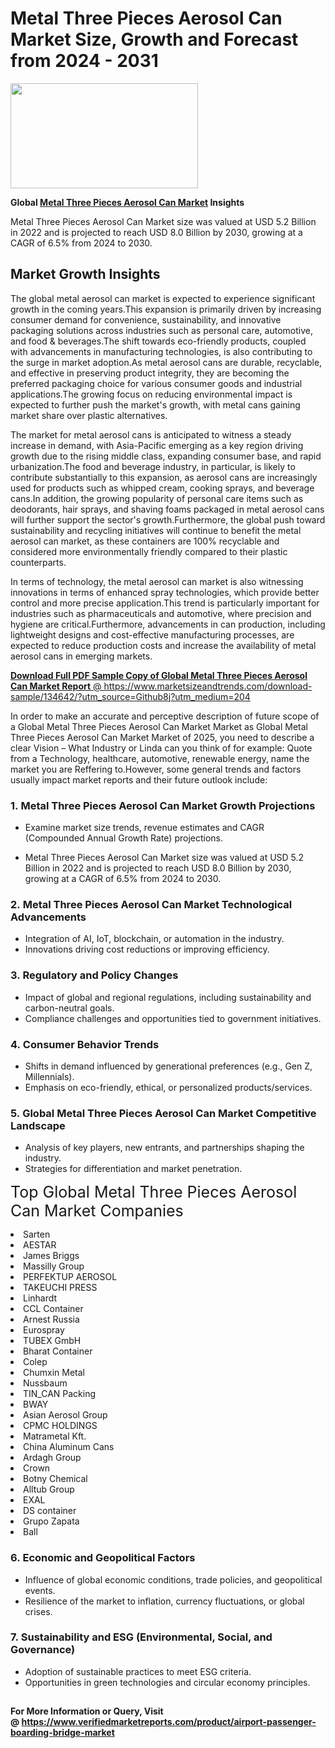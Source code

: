 <H1>Metal Three Pieces Aerosol Can Market Size, Growth and Forecast from 2024 - 2031</H1><img class="aligncenter size-medium wp-image-584254" src="https://thirdeyenews.in/wp-content/uploads/2024/09/Global-Market-Research-300x168.jpeg" alt="" width="300" height="168" /><p><strong>Global&nbsp;<a href="https://www.marketsizeandtrends.com/download-sample/134642/?utm_source=Github8j?utm_medium=204">Metal Three Pieces Aerosol Can Market</a> Insights</strong></p><p>Metal Three Pieces Aerosol Can Market size was valued at USD 5.2 Billion in 2022 and is projected to reach USD 8.0 Billion by 2030, growing at a CAGR of 6.5% from 2024 to 2030.</p><p><h2>Market Growth Insights</h2> <p>The global metal aerosol can market is expected to experience significant growth in the coming years.This expansion is primarily driven by increasing consumer demand for convenience, sustainability, and innovative packaging solutions across industries such as personal care, automotive, and food & beverages.The shift towards eco-friendly products, coupled with advancements in manufacturing technologies, is also contributing to the surge in market adoption.As metal aerosol cans are durable, recyclable, and effective in preserving product integrity, they are becoming the preferred packaging choice for various consumer goods and industrial applications.The growing focus on reducing environmental impact is expected to further push the market's growth, with metal cans gaining market share over plastic alternatives.</p> <p><a href="#"></a></p> <p>The market for metal aerosol cans is anticipated to witness a steady increase in demand, with Asia-Pacific emerging as a key region driving growth due to the rising middle class, expanding consumer base, and rapid urbanization.The food and beverage industry, in particular, is likely to contribute substantially to this expansion, as aerosol cans are increasingly used for products such as whipped cream, cooking sprays, and beverage cans.In addition, the growing popularity of personal care items such as deodorants, hair sprays, and shaving foams packaged in metal aerosol cans will further support the sector's growth.Furthermore, the global push toward sustainability and recycling initiatives will continue to benefit the metal aerosol can market, as these containers are 100% recyclable and considered more environmentally friendly compared to their plastic counterparts.</p> <p>In terms of technology, the metal aerosol can market is also witnessing innovations in terms of enhanced spray technologies, which provide better control and more precise application.This trend is particularly important for industries such as pharmaceuticals and automotive, where precision and hygiene are critical.Furthermore, advancements in can production, including lightweight designs and cost-effective manufacturing processes, are expected to reduce production costs and increase the availability of metal aerosol cans in emerging markets.</p> <p><a href="#"></p><p><span class=""><strong>Download Full PDF Sample Copy of Global Metal Three Pieces Aerosol Can Market Report</strong> @ <a href="https://www.marketsizeandtrends.com/download-sample/134642/?utm_source=Github8j?utm_medium=204" target="_blank">https://www.marketsizeandtrends.com/download-sample/134642/?utm_source=Github8j?utm_medium=204</a></span></p><p>In order to make an accurate and perceptive description of future scope of a Global&nbsp;Metal Three Pieces Aerosol Can Market Market as Global&nbsp;Metal Three Pieces Aerosol Can Market Market of 2025, you need to describe a clear Vision &ndash; What Industry or Linda can you think of for example: Quote from a Technology, healthcare, automotive, renewable energy, name the market you are Reffering to.However, some general trends and factors usually impact market reports and their future outlook include:</p><h3>1.&nbsp;<strong>Metal Three Pieces Aerosol Can Market Growth Projections</strong></h3><ul><li>Examine market size trends, revenue estimates and CAGR (Compounded Annual Growth Rate) projections.</li><li><p>Metal Three Pieces Aerosol Can Market size was valued at USD 5.2 Billion in 2022 and is projected to reach USD 8.0 Billion by 2030, growing at a CAGR of 6.5% from 2024 to 2030.</p></li></ul><h3>2.&nbsp;<strong>Metal Three Pieces Aerosol Can Market Technological Advancements</strong></h3><ul><li>Integration of AI, IoT, blockchain, or automation in the industry.</li><li>Innovations driving cost reductions or improving efficiency.</li></ul><h3>3.&nbsp;<strong>Regulatory and Policy Changes</strong></h3><ul><li>Impact of global and regional regulations, including sustainability and carbon-neutral goals.</li><li>Compliance challenges and opportunities tied to government initiatives.</li></ul><h3>4.&nbsp;<strong>Consumer Behavior Trends</strong></h3><ul><li>Shifts in demand influenced by generational preferences (e.g., Gen Z, Millennials).</li><li>Emphasis on eco-friendly, ethical, or personalized products/services.</li></ul><h3>5.&nbsp;<strong>Global Metal Three Pieces Aerosol Can Market Competitive Landscape</strong></h3><ul><li>Analysis of key players, new entrants, and partnerships shaping the industry.</li><li>Strategies for differentiation and market penetration.</li></ul><p data-pm-slice="1 1 []"><span style="color: inherit; font-family: inherit; font-size: 25px;">Top Global Metal Three Pieces Aerosol Can Market Companies</span></p><div class="" data-test-id=""><p><li>Sarten</li><li> AESTAR</li><li> James Briggs</li><li> Massilly Group</li><li> PERFEKTUP AEROSOL</li><li> TAKEUCHI PRESS</li><li> Linhardt</li><li> CCL Container</li><li> Arnest Russia</li><li> Eurospray</li><li> TUBEX GmbH</li><li> Bharat Container</li><li> Colep</li><li> Chumxin Metal</li><li> Nussbaum</li><li> TIN_CAN Packing</li><li> BWAY</li><li> Asian Aerosol Group</li><li> CPMC HOLDINGS</li><li> Matrametal Kft.</li><li> China Aluminum Cans</li><li> Ardagh Group</li><li> Crown</li><li> Botny Chemical</li><li> Alltub Group</li><li> EXAL</li><li> DS container</li><li> Grupo Zapata</li><li> Ball</li></p></div><h3>6.&nbsp;<strong>Economic and Geopolitical Factors</strong></h3><ul><li>Influence of global economic conditions, trade policies, and geopolitical events.</li><li>Resilience of the market to inflation, currency fluctuations, or global crises.</li></ul><h3>7.&nbsp;<strong>Sustainability and ESG (Environmental, Social, and Governance)</strong></h3><ul><li>Adoption of sustainable practices to meet ESG criteria.</li><li>Opportunities in green technologies and circular economy principles.</li></ul><h2><strong style="font-size: 14px;">For More Information or Query, Visit @&nbsp;</strong><a style="background-color: #ffffff; font-size: 14px;" href="https://www.marketsizeandtrends.com/report/metal-three-pieces-aerosol-can-market/" target="_blank">https://www.verifiedmarketreports.com/product/airport-passenger-boarding-bridge-market</a></h2>